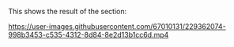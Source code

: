 This shows the result of the section:


https://user-images.githubusercontent.com/67010131/229362074-998b3453-c535-4312-8d84-8e2d13b1cc6d.mp4



